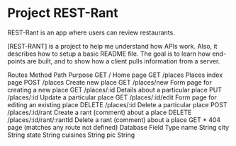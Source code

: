 # Project REST-Rant

REST-Rant is an app where users can review restaurants.

[REST-RANT] is a project to help me understand how APIs work. Also, it describes how to setup a basic README file. The goal is to learn how end-points are built, and to show how a client pulls information from a server.

Routes
Method	Path	Purpose
GET	/	Home page
GET	/places	Places index page
POST	/places	Create new place
GET	/places/new	Form page for creating a new place
GET	/places/:id	Details about a particular place
PUT	/places/:id	Update a particular place
GET	/places/:id/edit	Form page for editing an existing place
DELETE	/places/:id	Delete a particular place
POST	/places/:id/rant	Create a rant (comment) about a place
DELETE	/places/:id/rant/:rantId	Delete a rant (comment) about a place
GET	*	404 page (matches any route not defined)
Database
Field	Type
name	String
city	String
state	String
cuisines	String
pic	String